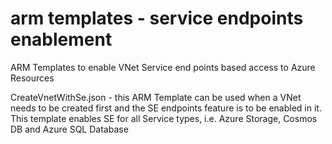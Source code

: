 # arm templates - service endpoints enablement
ARM Templates to enable VNet Service end points based access to Azure Resources

CreateVnetWithSe.json  - this ARM Template can be used when a VNet needs to be created first and the SE endpoints feature is to be enabled in it. This template enables SE for all Service types, i.e. Azure Storage, Cosmos DB and Azure SQL Database

